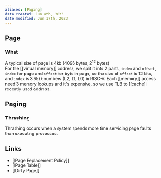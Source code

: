 ```yaml
---
aliases: [Paging]
date created: Jun 4th, 2023
date modified: Jun 17th, 2023
---
```


## Page

### What
A typical size of page is 4kb (4096 bytes, $2^{12}$ bytes)  
For the [[virtual memory]] address, we split it into 2 parts, `index` and `offset`, `index` for page and `offset` for byte in page, so the size of `offset` is 12 bits, and `index` is 3 `9bit` numbers (L2, L1, L0) in RISC-V. Each [[memory]] access need 3 memory lookups and it's expensive, so we use TLB to [[cache]] recently used address.

## Paging
### Thrashing
Thrashing occurs when a system spends more time servicing page faults than executing processes.

## Links
- [[Page Replacement Policy]]
- [[Page Table]]
- [[Dirty Page]]